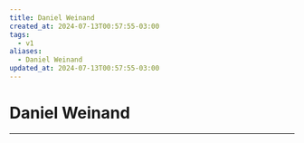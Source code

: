 ```yaml
---
title: Daniel Weinand
created_at: 2024-07-13T00:57:55-03:00
tags:
  - v1
aliases:
  - Daniel Weinand
updated_at: 2024-07-13T00:57:55-03:00
---
```

# Daniel Weinand
---

